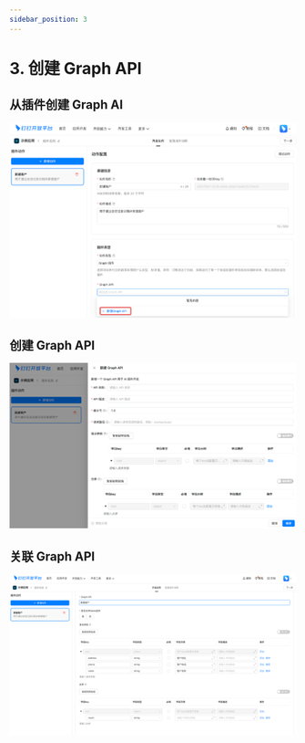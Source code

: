 ```yaml
---
sidebar_position: 3
---
```


# 3. 创建 Graph API

## 从插件创建 Graph AI
![img.png](/img/explore/stream/aiplugin/trigger-create-graph-api.png)

## 创建 Graph API
![img.png](/img/explore/stream/aiplugin/create-graph-api.png)

## 关联 Graph API
![img.png](/img/explore/stream/aiplugin/bind-graph-api-with-plugin.png)